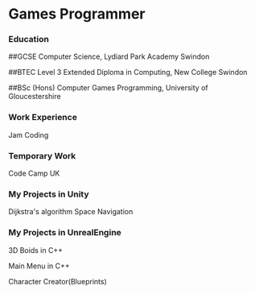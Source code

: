 # Games Programmer

### Education
##GCSE Computer Science, Lydiard Park Academy Swindon

##BTEC Level 3 Extended Diploma in Computing, New College Swindon

##BSc (Hons) Computer Games Programming, University of Gloucestershire

### Work Experience
Jam Coding

### Temporary Work
Code Camp UK

### My Projects in Unity
Dijkstra's algorithm Space Navigation


### My Projects in UnrealEngine
3D Boids in C++

Main Menu in C++

Character Creator(Blueprints)


